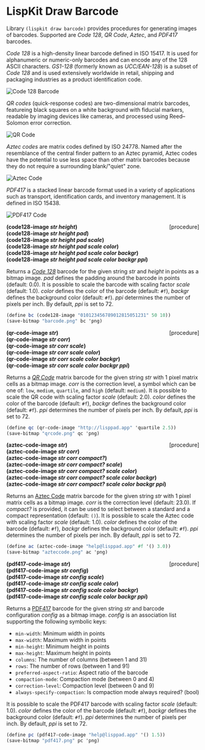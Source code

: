 # LispKit Draw Barcode

Library `(lispkit draw barcode)` provides procedures for generating images of barcodes. Supported are _Code 128_, _QR Code_, _Aztec_, and _PDF417_ barcodes.

_Code 128_ is a high-density linear barcode defined in ISO 15417. It is used for alphanumeric or numeric-only barcodes and can encode any of the 128 ASCII characters. _GS1-128_ (formerly known as _UCC/EAN-128_) is a subset of _Code 128_ and is used extensively worldwide in retail, shipping and packaging industries as a product identification code.

![Code 128 Barcode](x-devonthink-item://DF7208E4-1ECE-432E-95FF-D927898889E2)

_QR codes_ (quick-response codes) are two-dimensional matrix barcodes, featureing black squares on a white background with fiducial markers, readable by imaging devices like cameras, and processed using Reed–Solomon error correction.

![QR Code](x-devonthink-item://29F1FB6D-52E1-4396-8C90-1896088A126B)

_Aztec codes_ are matrix codes defined by ISO 24778. Named after the resemblance of the central finder pattern to an Aztec pyramid, Aztec codes have the potential to use less space than other matrix barcodes because they do not require a surrounding blank/"quiet" zone.

![Aztec Code](x-devonthink-item://5E64B888-D93E-47DC-84EC-70159E6FFA82)

_PDF417_ is a stacked linear barcode format used in a variety of applications such as transport, identification cards, and inventory management. It is defined in ISO 15438.

![PDF417 Code](x-devonthink-item://51DB5D21-B430-483E-A948-00A3AC214C84)


**(code128-image _str height_)** &nbsp;&nbsp;&nbsp; <span style="float:right;text-align:rigth;">[procedure]</span>  
**(code128-image _str height pad_)**  
**(code128-image _str height pad scale_)**  
**(code128-image _str height pad scale color_)**  
**(code128-image _str height pad scale color backgr_)**  
**(code128-image _str height pad scale color backgr ppi_)**  

Returns a _[Code 128](https://en.wikipedia.org/wiki/Code_128)_ barcode for the given string _str_ and _height_ in points as a bitmap image. _pad_ defines the padding around the barcode in points (default: 0.0). It is possible to scale the barcode with scaling factor _scale_ (default: 1.0). _color_ defines the color of the barcode (default: `#f`), _backgr_ defines the background color (default: `#f`). _ppi_ determines the number of pixels per inch. By default, _ppi_ is set to 72.

```scheme
(define bc (code128-image "010123456789012815051231" 50 10))
(save-bitmap "barcode.png" bc 'png)
```

**(qr-code-image _str_)** &nbsp;&nbsp;&nbsp; <span style="float:right;text-align:rigth;">[procedure]</span>  
**(qr-code-image _str corr_)**  
**(qr-code-image _str corr scale_)**  
**(qr-code-image _str corr scale color_)**  
**(qr-code-image _str corr scale color backgr_)**  
**(qr-code-image _str corr scale color backgr ppi_)**  

Returns a _[QR Code](https://en.wikipedia.org/wiki/QR_code)_ matrix barcode for the given string _str_ with 1 pixel matrix cells as a bitmap image. _corr_ is the correction level, a symbol which can be one of: `low`, `medium`, `quartile`, and `high` (default: `medium`). It is possible to scale the QR code with scaling factor _scale_ (default: 2.0). _color_ defines the color of the barcode (default: `#f`), _backgr_ defines the background color (default: `#f`). _ppi_ determines the number of pixels per inch. By default, _ppi_ is set to 72.

```scheme
(define qc (qr-code-image "http://lisppad.app" 'quartile 2.5))
(save-bitmap "qrcode.png" qc 'png)
```

**(aztec-code-image _str_)** &nbsp;&nbsp;&nbsp; <span style="float:right;text-align:rigth;">[procedure]</span>  
**(aztec-code-image _str corr_)**  
**(aztec-code-image _str corr compact?_)**  
**(aztec-code-image _str corr compact? scale_)**  
**(aztec-code-image _str corr compact? scale color_)**  
**(aztec-code-image _str corr compact? scale color backgr_)**  
**(aztec-code-image _str corr compact? scale color backgr ppi_)**  

Returns an [Aztec Code](https://en.wikipedia.org/wiki/Aztec_Code) matrix barcode for the given string _str_ with 1 pixel matrix cells as a bitmap image. _corr_ is the correction level (default: 23.0). If _compact?_ is provided, it can be used to select between a standard and a compact representation (default: `()`). It is possible to scale the Aztec code with scaling factor _scale_ (default: 1.0). _color_ defines the color of the barcode (default: `#f`), _backgr_ defines the background color (default: `#f`). _ppi_ determines the number of pixels per inch. By default, _ppi_ is set to 72.

```scheme
(define ac (aztec-code-image "help@lisppad.app" #f '() 3.0))
(save-bitmap "azteccode.png" ac 'png)
```

**(pdf417-code-image _str_)** &nbsp;&nbsp;&nbsp; <span style="float:right;text-align:rigth;">[procedure]</span>  
**(pdf417-code-image _str config_)**  
**(pdf417-code-image _str config scale_)**  
**(pdf417-code-image _str config scale color_)**  
**(pdf417-code-image _str config scale color backgr_)**  
**(pdf417-code-image _str config scale color backgr ppi_)**  

Returns a [PDF417](https://en.wikipedia.org/wiki/PDF417) barcode for the given string _str_ and barcode configuration _config_ as a bitmap image. _config_ is an association list supporting the following symbolic keys:

  - `min-width`: Minimum width in points
  - `max-width`: Maximum width in points
  - `min-height`: Minimum height in points
  - `max-height`: Maximum height in points
  - `columns`: The number of columns (between 1 and 31)
  - `rows`: The number of rows (between 1 and 91)
  - `preferred-aspect-ratio`: Aspect ratio of the barcode
  - `compaction-mode`: Compaction mode (between 0 and 4)
  - `correction-level`: Compaction level (between 0 and 9)
  - `always-specify-compaction`: Is compaction mode always required? (bool)

It is possible to scale the PDF417 barcode with scaling factor _scale_ (default: 1.0). _color_ defines the color of the barcode (default: `#f`), _backgr_ defines the background color (default: `#f`). _ppi_ determines the number of pixels per inch. By default, _ppi_ is set to 72.

```scheme
(define pc (pdf417-code-image "help@lisppad.app" '() 1.5))
(save-bitmap "pdf417.png" pc 'png)
```
